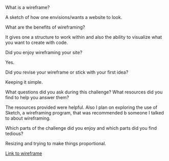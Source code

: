 What is a wireframe?

A sketch of how one envisions/wants a website to look.

What are the benefits of wireframing?

It gives one a structure to work within and also the ability to visualize what you want to create with code.

Did you enjoy wireframing your site?

Yes.

Did you revise your wireframe or stick with your first idea?

Keeping it simple.

What questions did you ask during this challenge? What resources did you find to help you answer them?

The resources provided were helpful. Also I plan on exploring the use of Sketch, a wireframing program, that was recommended b someone I talked to about wireframing.

Which parts of the challenge did you enjoy and which parts did you find tedious?

Resizing and trying to make things proportional.

<a href="/phase-0/week-2/imgs/wireframe-index.png">Link to wireframe</a>